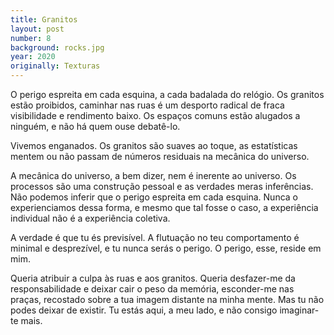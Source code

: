 ```yaml
---
title: Granitos
layout: post
number: 8
background: rocks.jpg
year: 2020
originally: Texturas
---
```


O perigo espreita em cada esquina, a cada badalada do relógio. Os granitos estão proibidos, caminhar nas ruas é um desporto radical de fraca visibilidade e rendimento baixo. Os espaços comuns estão alugados a ninguém, e não há quem ouse debatê-lo.

Vivemos enganados. Os granitos são suaves ao toque, as estatísticas mentem ou não passam de números residuais na mecânica do universo.

A mecânica do universo, a bem dizer, nem é inerente ao universo. Os processos são uma construção pessoal e as verdades meras inferências. Não podemos inferir que o perigo espreita em cada esquina. Nunca o experienciamos dessa forma, e mesmo que tal fosse o caso, a experiência individual não é a experiência coletiva.

A verdade é que tu és previsível. A flutuação no teu comportamento é minimal e desprezível, e tu nunca serás o perigo. O perigo, esse, reside em mim.

Queria atribuir a culpa às ruas e aos granitos. Queria desfazer-me da responsabilidade e deixar cair o peso da memória, esconder-me nas praças, recostado sobre a tua imagem distante na minha mente. Mas tu não podes deixar de existir. Tu estás aqui, a meu lado, e não consigo imaginar-te mais.
